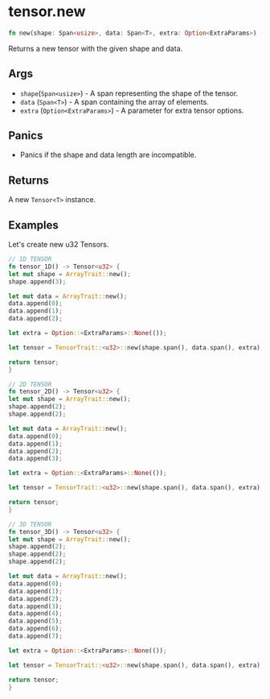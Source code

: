 # tensor.new

```rust
fn new(shape: Span<usize>, data: Span<T>, extra: Option<ExtraParams>) -> Tensor<T>;
```

Returns a new tensor with the given shape and data.

## Args

* `shape`(`Span<usize>`) - A span representing the shape of the tensor.
* `data` (`Span<T>`) - A span containing the array of elements.
* `extra` (`Option<ExtraParams>`) - A parameter for extra tensor options.

## Panics

* Panics if the shape and data length are incompatible.

## Returns

A new `Tensor<T>` instance.

## Examples

Let's create new u32 Tensors.

```rust
// 1D TENSOR
fn tensor_1D() -> Tensor<u32> {
let mut shape = ArrayTrait::new();
shape.append(3);

let mut data = ArrayTrait::new();
data.append(0);
data.append(1);
data.append(2);

let extra = Option::<ExtraParams>::None(());

let tensor = TensorTrait::<u32>::new(shape.span(), data.span(), extra);

return tensor;
}

// 2D TENSOR
fn tensor_2D() -> Tensor<u32> {
let mut shape = ArrayTrait::new();
shape.append(2);
shape.append(2);

let mut data = ArrayTrait::new();
data.append(0);
data.append(1);
data.append(2);
data.append(3);

let extra = Option::<ExtraParams>::None(());

let tensor = TensorTrait::<u32>::new(shape.span(), data.span(), extra);

return tensor;
}

// 3D TENSOR
fn tensor_3D() -> Tensor<u32> {
let mut shape = ArrayTrait::new();
shape.append(2);
shape.append(2);
shape.append(2);

let mut data = ArrayTrait::new();
data.append(0);
data.append(1);
data.append(2);
data.append(3);
data.append(4);
data.append(5);
data.append(6);
data.append(7);

let extra = Option::<ExtraParams>::None(());

let tensor = TensorTrait::<u32>::new(shape.span(), data.span(), extra);

return tensor;
}
```